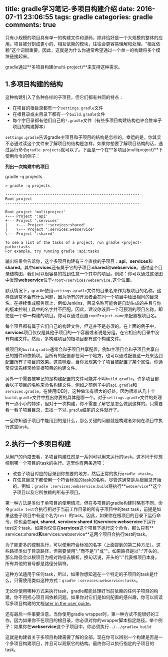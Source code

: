title: gradle学习笔记-多项目构建介绍
date: 2016-07-11 23:06:55
tags: gradle
categories: gradle
comments: true
---

只有小规模的项目具有单一的构建文件和源码，除非恰好是一个大规模的整体的应用。项目被分割成更小的、相互依赖的模块，往往会更容易理解和处理。“相互依赖”这个词很重要，因此，这就是为什么你通常希望通过一个单一的构建将多个模块链接起来。

gradle通过**多项目构建(multi-project)**来支持这种需求。

## 1.多项目构建的结构

这种构建引入了各种各样的子项目，但它们都有共同的特点：

- 在项目的根目录都有一个`settings.gradle`文件
- 在根目录或主目录下都有一个`build.gradle`文件
- 每个字目录都有他们自己的`*.gradle`文件（有些多项目构建结构也许会胜率子项目的构建脚本）

`settings.gradle`告诉gradle主项目和子项目的结构是怎样的。幸运的是，你其实不必通过读这个文件来了解项目的结构是怎样，如果你想要了解项目结构的话，通过运行命令`gradle projects`就可以了。下面是一个在**多项目(multiproject)**下使用命令的例子：

**列出一次构建中的项目**

gradle -q projects

```
> gradle -q projects

------------------------------------------------------------
Root project
------------------------------------------------------------

Root project 'multiproject'
+--- Project ':api'
+--- Project ':services'
|    +--- Project ':services:shared'
|    \--- Project ':services:webservice'
\--- Project ':shared'

To see a list of the tasks of a project, run gradle <project-path>:tasks
For example, try running gradle :api:tasks
```

输出结果会告诉你，这个多项目构建有三个直接的子项目：**api**，**services**和**shared**。其中**services**还有属于它的子项目:**shared**和**webservice**。通过这个目录结构图，我们可以很容易的找到任意一个其中的项目。例如：你可以通过这张图中发现**webservice**位于`<root>/services/webservice.`这个位置。

默认情况下，gradle使用`settings.gradle`文件的目录名来作为根项目的名称。这样做通常不会有什么问题，因为所有的开发者会在同一个项目中检出相同的目录名。在持续集成服务器上，例如Jenkins，目录名称可能会是自动生成的并且与你的版本控制工具中的名字并不匹配。因此，建议你设置一个可预测的项目名称，即使是一个单一构建的项目。你可以通过设置`rootProject.name`来配置根项目名。

每个项目都有属于它们自己的构建文件，但这并不是必须的。在上面的例子中，**services**项目仅仅是其他子项目的一个容器或者说是分组。在它相应的目录中没有构建文件。然而，多构建项目的根项目都有这个构建文件。

根项目的`build.gradle`通常会和子项目共享配置，例如主项目会和子项目共享自己的插件和依赖项。当所有的配置都在同一个地方，也可以通过配置这一处来达到配置所有子项目的效果。这意味着，当你发现某个子项目被配置了某个属性，你通常应该先经常检查根项目的构建文件。

另外一个需要被牢记的是构建配置的文件可能并不叫`build.gradle`。许多项目都会以子项目的名称来命名构建文件，例如之前例子中的`api.gradle`和`services.gradle`。在使用IDE时，这种做法有很大的好处，因为很难从几十个`build.gradle`文件中找出你要的具体是哪一个。对于`settings.gradle`文件的处理有一点小小的特殊，但对于一次构建，你不需要了解它是怎么做到这样的。只需要看一看子项目目录，去找一下以`.gradle`结尾的文件就行了。

一旦你知道子项目中能用到的是什么，那么关键的问题就是构建者如何在项目中执行这些task。

## 2.执行一个多项目构建

从用户的角度去看，多项目构建任然是一系列可以用来运行的task。这不同于你想控制哪一个项目的task的执行。这里你有两条选项：

- 改变子项目对应的目录到你想要的地方，然后正常的执行`gradle <task>`。
- 在任意目录下都使用一个符合标准的task的名称，尽管这通常是从根目录开始的。例如：`gradle :services:webservice:build`将执行**`webservice`**这个子项目以及它所依赖的所有子项目。

第一种方法是类似于单项目的使用情况，但在多项目的gradle构建时略有不同。命令`gradle test`会执行相对于当前工作目录的所有子项目中的test task，前提是如果这些子项目中有这个名为`test
`的task。因此，如果你在根项目的目录下运行命令，你也会在**api**, **shared**, **services:shared** 和**services:webservice**下运行test这个task。如果你仅仅在**services**这个项目下运行这个命令，那么只有** services:shared**和**services:webservice**这两个项目会执行test的task。

为了能更多的控制执行，可以使用符合标准的名字（上面提到的第二种方法）。这些路径类似于目录路径，但需要使用":"而不是"/"或"\"。如果路径是以":"开头的，那么路径会以根项目为相对路径去解析。换句话说，开头的":"代表根项目本身。所有其他的冒号都是路径分隔符。

这种方法适用于任何task，所以，如果你想知道在一个特定的子项目的task是什么，只需使用类似这种方式：`gradle :services:webservice:tasks`。

无论你使用哪种方式来执行task，gradle都能处理好当前依赖的任何子项目的构建。你不用担心项目间依赖问题。如果你对它们是如何配置的感兴趣，你可以阅读写多项目构建的文档[later in the user guide](https://docs.gradle.org/current/userguide/multi_project_builds.html)。

还有最后一件事要注意。当你使用gradle wrapper时，第一种方式不能很好的工作，因为如果你不在项目的根目录，你必须对你的wrapper脚本指定路径。举个例子：如果你在**webservice**这个子项目中，你必须执行`../../gradlew build`

这就是构建者关于多项目构建需要了解的全部。现在你可以辨别一个构建是否是一个多项目构建项目，并且可以观察它的结构。最终你可以执行指定的子项目的task。






